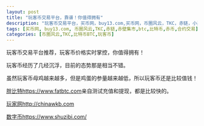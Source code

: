 ```yaml
---
layout: post
title: "玩客币交易平台，靠谱！你值得拥有"
description: "玩客币交易平台，买币网，buy13.com,买币网，币圈风云，TKC，赤链，小道消息，赤壁集市，赤币"
tags: [买币网, buy13.com, 币圈风云,TKC,赤链,赤壁集市,btc,比特币,赤币,合约交易]
categories: [币圈风云,TKC,比特币BTC,玩客币]
---
```

玩客币交易平台推荐，玩客币价格实时掌控，你值得拥有！

玩客币经历了几经沉浮，目前的态势那是相当不错。

虽然玩客币母鸡越来越多，但是鸡蛋的参量越来越低，所以玩客币还是比较值钱！

<a href="https://www.fatbtc.com" target="_blank">胖比特https://www.fatbtc.com</a>亲自测试充值和提现，都是比较快的。

<a href="http://chinawkb.com" target="_blank">玩家网http://chinawkb.com</a>

<a href="https://www.shuzibi.com/" target="_blank">数字币https://www.shuzibi.com/</a>